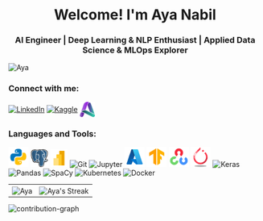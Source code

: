 <!--
<img align="center" src="assests/banner.gif" alt="banner" width="100%">

<div style="text-align: center;"> 
  [![GitHub WidgetBox](https://github-widgetbox.vercel.app/api/profile?username=1AyaNabil1&data=followers,repositories,stars,commits&theme=dark)](https://github.com/1AyaNabil1/github-widgetbox)
</div>
-->

<h1 align="center">Welcome! I'm Aya Nabil</h1>
<h3 align="center">AI Engineer | Deep Learning & NLP Enthusiast | Applied Data Science & MLOps Explorer</h3>

<p align="left"> <img src="https://komarev.com/ghpvc/?username=1AyaNabil1&label=Profile%20views&color=0e75b6&style=flat" alt="Aya" /> </p>

<h3 align="left">Connect with me:</h3>
<p align="left">
  <a href="https://www.linkedin.com/in/ayanabil11" target="blank"><img align="center" src="https://raw.githubusercontent.com/rahuldkjain/github-profile-readme-generator/master/src/images/icons/Social/linked-in-alt.svg" alt="LinkedIn" height="30" width="30" /></a>
  <a href="https://www.kaggle.com/ayanabil11" target="blank"><img align="center" src="https://raw.githubusercontent.com/rahuldkjain/github-profile-readme-generator/master/src/images/icons/Social/kaggle.svg" alt="Kaggle" height="30" width="30" /></a>
  <a href="https://ayanexus.dev" target="_blank"><img align="center" src="assests/main.ico" alt="Website" height="30" width="30" /></a>
</p>

<h3 align="left">Languages and Tools:</h3>
<p align="left">
  <img src="assests/python.svg" width="40" alt="Python" />
  <img src="assests/postgresql.png" width="35" alt="PostgreSQL" />
  <img src="assests/power-bi.png" width="35" alt="Power BI" />
  <img src="https://cdn.simpleicons.org/git/F05032" width="32" alt="Git" />
  <img src="https://cdn.simpleicons.org/jupyter/F37626" width="40" alt="Jupyter" />
  <img src="assests/azure.png" width="40" alt="Azure" />
  <img src="assests/tensorflow.png" width="40" alt="TensorFlow" />
  <img src="assests/opencv.png" width="40" alt="OpenCV" />
  <img src="assests/pytorch.png" width="40" alt="PyTorch" />
  <img src="https://cdn.simpleicons.org/keras/D00000" width="33" alt="Keras" />
  <img src="https://cdn.simpleicons.org/pandas/150458" width="40" alt="Pandas" />
  <img src="https://cdn.simpleicons.org/spacy/09A3D5" width="40" alt="SpaCy" />
  <img src="https://cdn.simpleicons.org/kubernetes/326CE5" width="35" alt="Kubernetes" />
  <img src="https://cdn.simpleicons.org/docker/2496ED" width="40" alt="Docker" />
</p>

<table align="center">
  <tr>
    <td><img align="center" src="https://readmestats.999857.xyz/api?username=1AyaNabil1&show_icons=true&locale=en&theme=dark" alt="Aya" /></td>
    <td><img align="center" src="https://github-readme-streak-stats.herokuapp.com/?user=1AyaNabil1&theme=dark" alt="Aya's Streak" /></td>
  </tr>
</table>

[//]: # (<p><img align="center" src="https://github-readme-stats.vercel.app/api/top-langs/?username=1AyaNabil1&hide_progress=true&theme=dark" alt="1AyaNabil1" width=400 /></p> )

[//]: # (<br> )

[//]: # (<p><img align="center" src="assets/eyepop.png" alt="eyepop" height="150"/></p>)

![contribution-graph](https://github-readme-activity-graph.vercel.app/graph?username=1AyaNabil1&bg_color=12111d&color=ffffff&line=1055e0&point=00ff11&area=true&hide_border=true)
<br>
